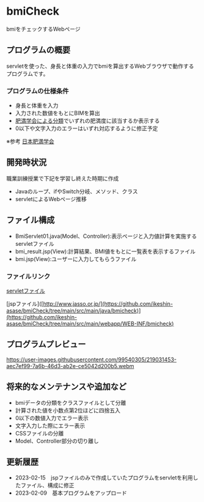 # bmiCheck
bmiをチェックするWebページ

## プログラムの概要
servletを使った、身長と体重の入力でbmiを算出するWebブラウザで動作するプログラムです。

### プログラムの仕様条件
* 身長と体重を入力
* 入力された数値をもとにBIMを算出
* [肥満学会による分類](http://www.jasso.or.jp/data/magazine/pdf/chart_A.pdf)でいずれの肥満度に該当するか表示する
* 0以下や文字入力のエラーはいずれ対応するように修正予定

※参考
[日本肥満学会](http://www.jasso.or.jp/)




## 開発時状況
職業訓練授業で下記を学習し終えた時期に作成
* Javaのループ、ifやSwitch分岐、メソッド、クラス
* servletによるWebページ推移

## ファイル構成
* BmiServlet01.java(Model、Controller):表示ページと入力値計算を実施するservletファイル
* bmi_result.jsp(View):計算結果、BMI値をもとに一覧表を表示するファイル
* bmi.jsp(View):ユーザーに入力してもらうファイル

### ファイルリンク
[servletファイル]([http://www.jasso.or.jp/](https://github.com/ikeshin-asase/bmiCheck/tree/main/src/main/java/bmicheck))

[jspファイル]([http://www.jasso.or.jp/](https://github.com/ikeshin-asase/bmiCheck/tree/main/src/main/java/bmicheck)](https://github.com/ikeshin-asase/bmiCheck/tree/main/src/main/webapp/WEB-INF/bmicheck)

## プログラムプレビュー
https://user-images.githubusercontent.com/99540305/219031453-aec7ef99-7a6b-46d3-ab2e-ce5042d200b5.webm

## 将来的なメンテナンスや追加など
* bmiデータの分類をクラスファイルとして分離 
* 計算された値を小数点第2位ほどに四捨五入
* 0以下の数値入力でエラー表示
* 文字入力した際にエラー表示
* CSSファイルの分離
* Model、Controller部分の切り離し

## 更新履歴
* 2023-02-15　jspファイルのみで作成していたプログラムをservletを利用したファイル、構成に修正
* 2023-02-09　基本プログラムをアップロード

